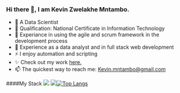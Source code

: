 ### Hi there 👋, I am Kevin Zwelakhe Mntambo.

<!--
**Bubbablack/Bubbablack** is a  _special_ ✨ repository because its `README.md` (this file) appears on your GitHub profile.

Here are some ideas to get you started:
-->

- 🔭 A Data Scientist
- 🌱 Qualification: National Certificate in Information Technology
- 👯 Experiance in using the agile and scrum framework in the development process
- 💬 Experience as a data analyst and in full stack web development
- ⚡ I enjoy automation and scripting
- ✨ Check out my work [here.](https://github.com/Bubbablack/Portfolio)
-  📫 The quickest way to reach me: Kevin.mntambo@gmail.com

####My Stack
![](https://img.shields.io/badge/Python-Language-blue)
<img src ='https://github-readme-stats.vercel.app/api?username=Bubbablack&&show_icons=true&title_color=c9d1d9&icon_color=4da3fb&text_color=ffffff&exclude_repo=repo3,repo3&bg_color=0d1117&hide_border=True&count_private=true' >[![Top Langs](https://github-readme-stats.vercel.app/api/top-langs/?username=Bubbablack&&bg_color=0d1117&title_color=c9d1d9&hide_border=True&count_private=true&layout=compact)](https://github.com/anuraghazra/github-readme-stats)
